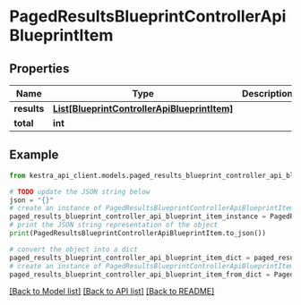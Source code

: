 # PagedResultsBlueprintControllerApiBlueprintItem


## Properties

Name | Type | Description | Notes
------------ | ------------- | ------------- | -------------
**results** | [**List[BlueprintControllerApiBlueprintItem]**](BlueprintControllerApiBlueprintItem.md) |  | 
**total** | **int** |  | 

## Example

```python
from kestra_api_client.models.paged_results_blueprint_controller_api_blueprint_item import PagedResultsBlueprintControllerApiBlueprintItem

# TODO update the JSON string below
json = "{}"
# create an instance of PagedResultsBlueprintControllerApiBlueprintItem from a JSON string
paged_results_blueprint_controller_api_blueprint_item_instance = PagedResultsBlueprintControllerApiBlueprintItem.from_json(json)
# print the JSON string representation of the object
print(PagedResultsBlueprintControllerApiBlueprintItem.to_json())

# convert the object into a dict
paged_results_blueprint_controller_api_blueprint_item_dict = paged_results_blueprint_controller_api_blueprint_item_instance.to_dict()
# create an instance of PagedResultsBlueprintControllerApiBlueprintItem from a dict
paged_results_blueprint_controller_api_blueprint_item_from_dict = PagedResultsBlueprintControllerApiBlueprintItem.from_dict(paged_results_blueprint_controller_api_blueprint_item_dict)
```
[[Back to Model list]](../README.md#documentation-for-models) [[Back to API list]](../README.md#documentation-for-api-endpoints) [[Back to README]](../README.md)


